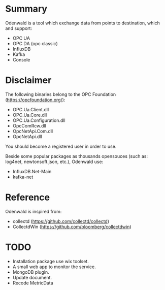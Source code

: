 # Summary
Odenwald is a tool which exchange data from points to destination, which and support:
- OPC UA
- OPC DA (opc classic)
- InfluxDB
- Kafka
- Console

# Disclaimer
The following binaries belong to the OPC Foundation (https://opcfoundation.org/):

- OPC.Ua.Client.dll
- OPC.Ua.Core.dll
- OPC.Ua.Configuration.dll
- OpcComRcw.dll
- OpcNetApi.Com.dll
- OpcNetApi.dll

You should become a registered user in order to use.

Beside some popular packages as thousands opensouces (such as: log4net, newtonsoft.json, etc.), Odenwald use:
- InfluxDB.Net-Main
- kafka-net

# Reference
Odenwald is inspired from:
- collectd (https://github.com/collectd/collectd)
- CollectdWin (https://github.com/bloomberg/collectdwin)
# TODO
- Installation package use wix toolset.
- A small web app to monitor the service.
- MongoDB plugin.
- Update document. 
- Recode MetricData


